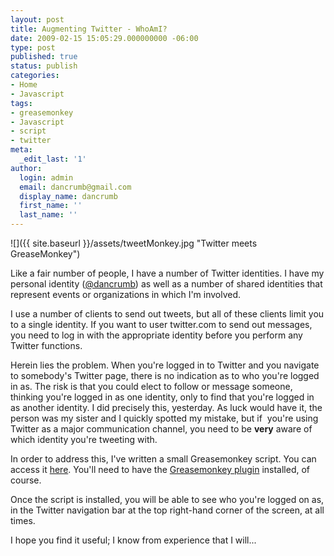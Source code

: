 ```yaml
---
layout: post
title: Augmenting Twitter - WhoAmI?
date: 2009-02-15 15:05:29.000000000 -06:00
type: post
published: true
status: publish
categories:
- Home
- Javascript
tags:
- greasemonkey
- Javascript
- script
- twitter
meta:
  _edit_last: '1'
author:
  login: admin
  email: dancrumb@gmail.com
  display_name: dancrumb
  first_name: ''
  last_name: ''
---
```

![]({{ site.baseurl }}/assets/tweetMonkey.jpg "Twitter meets GreaseMonkey")

Like a fair number of people, I have a number of Twitter identities. I have my personal identity ([@dancrumb](http://twitter.com/dancrumb)) as well as a number of shared identities that represent events or organizations in which I'm involved.

I use a number of clients to send out tweets, but all of these clients limit you to a single identity. If you want to user twitter.com to send out messages, you need to log in with the appropriate identity before you perform any Twitter functions.

Herein lies the problem. When you're logged in to Twitter and you navigate to somebody's Twitter page, there is no indication as to who you're logged in as. The risk is that you could elect to follow or message someone, thinking you're logged in as one identity, only to find that you're logged in as another identity. I did precisely this, yesterday. As luck would have it, the person was my sister and I quickly spotted my mistake, but if  you're using Twitter as a major communication channel, you need to be **very** aware of which identity you're tweeting with.

In order to address this, I've written a small Greasemonkey script. You can access it [here](/gmScripts/twitterWhoAmi.user.js). You'll need to have the [Greasemonkey plugin](https://addons.mozilla.org/en-US/firefox/addon/748) installed, of course.

Once the script is installed, you will be able to see who you're logged on as, in the Twitter navigation bar at the top right-hand corner of the screen, at all times.

I hope you find it useful; I know from experience that I will...
